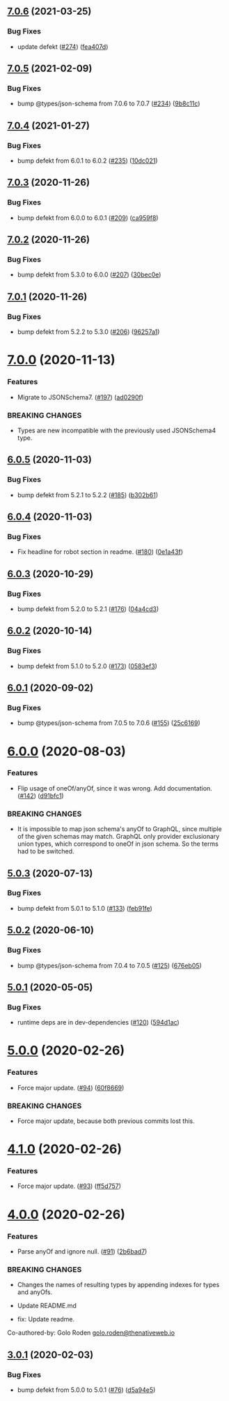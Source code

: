 ## [7.0.6](https://github.com/thenativeweb/get-graphql-from-jsonschema/compare/7.0.5...7.0.6) (2021-03-25)


### Bug Fixes

* update defekt ([#274](https://github.com/thenativeweb/get-graphql-from-jsonschema/issues/274)) ([fea407d](https://github.com/thenativeweb/get-graphql-from-jsonschema/commit/fea407d82e47acccd9d7b700b0dde4dc72fad6b1))

## [7.0.5](https://github.com/thenativeweb/get-graphql-from-jsonschema/compare/7.0.4...7.0.5) (2021-02-09)


### Bug Fixes

* bump @types/json-schema from 7.0.6 to 7.0.7 ([#234](https://github.com/thenativeweb/get-graphql-from-jsonschema/issues/234)) ([9b8c11c](https://github.com/thenativeweb/get-graphql-from-jsonschema/commit/9b8c11cf8fbf9b4e3b995137fe948b590feae2ee))

## [7.0.4](https://github.com/thenativeweb/get-graphql-from-jsonschema/compare/7.0.3...7.0.4) (2021-01-27)


### Bug Fixes

* bump defekt from 6.0.1 to 6.0.2 ([#235](https://github.com/thenativeweb/get-graphql-from-jsonschema/issues/235)) ([10dc021](https://github.com/thenativeweb/get-graphql-from-jsonschema/commit/10dc0218b7cb12096bab9020208b9f1d91266f9e))

## [7.0.3](https://github.com/thenativeweb/get-graphql-from-jsonschema/compare/7.0.2...7.0.3) (2020-11-26)


### Bug Fixes

* bump defekt from 6.0.0 to 6.0.1 ([#209](https://github.com/thenativeweb/get-graphql-from-jsonschema/issues/209)) ([ca959f8](https://github.com/thenativeweb/get-graphql-from-jsonschema/commit/ca959f83fc15171ab487ee245809d5ead3dfbebe))

## [7.0.2](https://github.com/thenativeweb/get-graphql-from-jsonschema/compare/7.0.1...7.0.2) (2020-11-26)


### Bug Fixes

* bump defekt from 5.3.0 to 6.0.0 ([#207](https://github.com/thenativeweb/get-graphql-from-jsonschema/issues/207)) ([30bec0e](https://github.com/thenativeweb/get-graphql-from-jsonschema/commit/30bec0e673f5d0a7671738eb3c650641ef61da09))

## [7.0.1](https://github.com/thenativeweb/get-graphql-from-jsonschema/compare/7.0.0...7.0.1) (2020-11-26)


### Bug Fixes

* bump defekt from 5.2.2 to 5.3.0 ([#206](https://github.com/thenativeweb/get-graphql-from-jsonschema/issues/206)) ([96257a1](https://github.com/thenativeweb/get-graphql-from-jsonschema/commit/96257a1795b8d7b490d23b66af3c8ad6863cc18d))

# [7.0.0](https://github.com/thenativeweb/get-graphql-from-jsonschema/compare/6.0.5...7.0.0) (2020-11-13)


### Features

* Migrate to JSONSchema7. ([#197](https://github.com/thenativeweb/get-graphql-from-jsonschema/issues/197)) ([ad0290f](https://github.com/thenativeweb/get-graphql-from-jsonschema/commit/ad0290f37c3093c182febb1694b2ae72d260fa2a))


### BREAKING CHANGES

* Types are new incompatible with the previously used JSONSchema4 type.

## [6.0.5](https://github.com/thenativeweb/get-graphql-from-jsonschema/compare/6.0.4...6.0.5) (2020-11-03)


### Bug Fixes

* bump defekt from 5.2.1 to 5.2.2 ([#185](https://github.com/thenativeweb/get-graphql-from-jsonschema/issues/185)) ([b302b61](https://github.com/thenativeweb/get-graphql-from-jsonschema/commit/b302b616aaead63fbdc54bb1224c5ea77c364889))

## [6.0.4](https://github.com/thenativeweb/get-graphql-from-jsonschema/compare/6.0.3...6.0.4) (2020-11-03)


### Bug Fixes

* Fix headline for robot section in readme. ([#180](https://github.com/thenativeweb/get-graphql-from-jsonschema/issues/180)) ([0e1a43f](https://github.com/thenativeweb/get-graphql-from-jsonschema/commit/0e1a43f1774468392f31225aa28e4a86ad627071))

## [6.0.3](https://github.com/thenativeweb/get-graphql-from-jsonschema/compare/6.0.2...6.0.3) (2020-10-29)


### Bug Fixes

* bump defekt from 5.2.0 to 5.2.1 ([#176](https://github.com/thenativeweb/get-graphql-from-jsonschema/issues/176)) ([04a4cd3](https://github.com/thenativeweb/get-graphql-from-jsonschema/commit/04a4cd30138ac7310965c463e9e3789a92761fb1))

## [6.0.2](https://github.com/thenativeweb/get-graphql-from-jsonschema/compare/6.0.1...6.0.2) (2020-10-14)


### Bug Fixes

* bump defekt from 5.1.0 to 5.2.0 ([#173](https://github.com/thenativeweb/get-graphql-from-jsonschema/issues/173)) ([0583ef3](https://github.com/thenativeweb/get-graphql-from-jsonschema/commit/0583ef37521d75a303071ffe21ce1ba2ca9217d6))

## [6.0.1](https://github.com/thenativeweb/get-graphql-from-jsonschema/compare/6.0.0...6.0.1) (2020-09-02)


### Bug Fixes

* bump @types/json-schema from 7.0.5 to 7.0.6 ([#155](https://github.com/thenativeweb/get-graphql-from-jsonschema/issues/155)) ([25c6169](https://github.com/thenativeweb/get-graphql-from-jsonschema/commit/25c6169c9edf4c8e6e66272d3f4e2faf52742f1c))

# [6.0.0](https://github.com/thenativeweb/get-graphql-from-jsonschema/compare/5.0.3...6.0.0) (2020-08-03)


### Features

* Flip usage of oneOf/anyOf, since it was wrong. Add documentation. ([#142](https://github.com/thenativeweb/get-graphql-from-jsonschema/issues/142)) ([d91bfc1](https://github.com/thenativeweb/get-graphql-from-jsonschema/commit/d91bfc11cbd2bebff9d9a1eabb836571a6e5e708))


### BREAKING CHANGES

* It is impossible to map json schema's anyOf to GraphQL, since multiple
of the given schemas may match. GraphQL only provider exclusionary
union types, which correspond to oneOf in json schema.
So the terms had to be switched.

## [5.0.3](https://github.com/thenativeweb/get-graphql-from-jsonschema/compare/5.0.2...5.0.3) (2020-07-13)


### Bug Fixes

* bump defekt from 5.0.1 to 5.1.0 ([#133](https://github.com/thenativeweb/get-graphql-from-jsonschema/issues/133)) ([feb91fe](https://github.com/thenativeweb/get-graphql-from-jsonschema/commit/feb91fee7f761f8a3062cb1f8a9eac1cb3dc0c54))

## [5.0.2](https://github.com/thenativeweb/get-graphql-from-jsonschema/compare/5.0.1...5.0.2) (2020-06-10)


### Bug Fixes

* bump @types/json-schema from 7.0.4 to 7.0.5 ([#125](https://github.com/thenativeweb/get-graphql-from-jsonschema/issues/125)) ([676eb05](https://github.com/thenativeweb/get-graphql-from-jsonschema/commit/676eb05e9ec1d441b95215eb63615e1ca07a4976))

## [5.0.1](https://github.com/thenativeweb/get-graphql-from-jsonschema/compare/5.0.0...5.0.1) (2020-05-05)


### Bug Fixes

* runtime deps are in dev-dependencies ([#120](https://github.com/thenativeweb/get-graphql-from-jsonschema/issues/120)) ([594d1ac](https://github.com/thenativeweb/get-graphql-from-jsonschema/commit/594d1acbead52d32a51a3f95736a4cbc9d1d38b9))

# [5.0.0](https://github.com/thenativeweb/get-graphql-from-jsonschema/compare/4.1.0...5.0.0) (2020-02-26)


### Features

* Force major update. ([#94](https://github.com/thenativeweb/get-graphql-from-jsonschema/issues/94)) ([60f8669](https://github.com/thenativeweb/get-graphql-from-jsonschema/commit/60f8669dc68ae1467ee66cfd26962c8a237af253))


### BREAKING CHANGES

* Force major update, because both previous commits lost this.

# [4.1.0](https://github.com/thenativeweb/get-graphql-from-jsonschema/compare/4.0.0...4.1.0) (2020-02-26)


### Features

* Force major update. ([#93](https://github.com/thenativeweb/get-graphql-from-jsonschema/issues/93)) ([ff5d757](https://github.com/thenativeweb/get-graphql-from-jsonschema/commit/ff5d75792b6534141d00d71b9956f4d16cdfa79b))

# [4.0.0](https://github.com/thenativeweb/get-graphql-from-jsonschema/compare/3.0.1...4.0.0) (2020-02-26)


### Features

* Parse anyOf and ignore null. ([#91](https://github.com/thenativeweb/get-graphql-from-jsonschema/issues/91)) ([2b6bad7](https://github.com/thenativeweb/get-graphql-from-jsonschema/commit/2b6bad7910a849ea74826ecc0517bfc6ebc6ef0e))


### BREAKING CHANGES

* Changes the names of resulting types by appending
indexes for types and anyOfs.

* Update README.md

* fix: Update readme.

Co-authored-by: Golo Roden <golo.roden@thenativeweb.io>

## [3.0.1](https://github.com/thenativeweb/get-graphql-from-jsonschema/compare/3.0.0...3.0.1) (2020-02-03)


### Bug Fixes

* bump defekt from 5.0.0 to 5.0.1 ([#76](https://github.com/thenativeweb/get-graphql-from-jsonschema/issues/76)) ([d5a94e5](https://github.com/thenativeweb/get-graphql-from-jsonschema/commit/d5a94e5c33b580aacde238f2638066f425614a3c))
